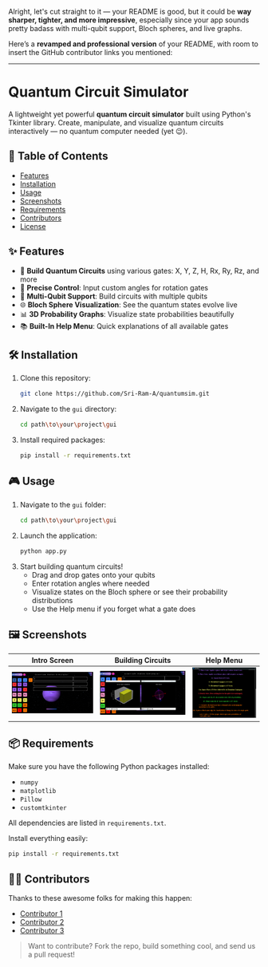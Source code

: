 Alright, let's cut straight to it — your README is good, but it could be **way sharper, tighter, and more impressive**, especially since your app sounds pretty badass with multi-qubit support, Bloch spheres, and live graphs.

Here’s a **revamped and professional version** of your README, with room to insert the GitHub contributor links you mentioned:

---

# Quantum Circuit Simulator

A lightweight yet powerful **quantum circuit simulator** built using Python's Tkinter library. Create, manipulate, and visualize quantum circuits interactively — no quantum computer needed (yet 😉).

## 🚀 Table of Contents
- [Features](#features)
- [Installation](#installation)
- [Usage](#usage)
- [Screenshots](#screenshots)
- [Requirements](#requirements)
- [Contributors](#contributors)
- [License](#license)

## ✨ Features
- 🧱 **Build Quantum Circuits** using various gates: X, Y, Z, H, Rx, Ry, Rz, and more
- 🎯 **Precise Control**: Input custom angles for rotation gates
- 🧠 **Multi-Qubit Support**: Build circuits with multiple qubits
- 🌐 **Bloch Sphere Visualization**: See the quantum states evolve live
- 📊 **3D Probability Graphs**: Visualize state probabilities beautifully
- 📚 **Built-In Help Menu**: Quick explanations of all available gates

## 🛠️ Installation

1. Clone this repository:
   ```bash
   git clone https://github.com/Sri-Ram-A/quantumsim.git
   ```
2. Navigate to the `gui` directory:
   ```bash
   cd path\to\your\project\gui
   ```
3. Install required packages:
   ```bash
   pip install -r requirements.txt
   ```

## 🎮 Usage

1. Navigate to the `gui` folder:
   ```bash
   cd path\to\your\project\gui
   ```
2. Launch the application:
   ```bash
   python app.py
   ```
3. Start building quantum circuits!
   - Drag and drop gates onto your qubits
   - Enter rotation angles where needed
   - Visualize states on the Bloch sphere or see their probability distributions
   - Use the Help menu if you forget what a gate does

## 🖼️ Screenshots

| Intro Screen | Building Circuits | Help Menu |
|:------------:|:-----------------:|:---------:|
| ![Intro Image](images/intro.png) | ![Working Image](images/working.png) | ![Help Image](images/help.png) |

## 📦 Requirements

Make sure you have the following Python packages installed:
- `numpy`
- `matplotlib`
- `Pillow`
- `customtkinter`

All dependencies are listed in `requirements.txt`.

Install everything easily:
```bash
pip install -r requirements.txt
```

## 👨‍💻 Contributors

Thanks to these awesome folks for making this happen:

- [Contributor 1](https://github.com/00xshashank)
- [Contributor 2](https://github.com/Sri-Ram-A)
- [Contributor 3](https://github.com/yourusername3)

> Want to contribute? Fork the repo, build something cool, and send us a pull request!
